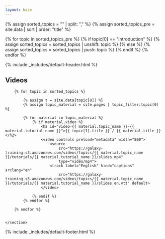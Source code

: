 ```yaml
---
layout: base
---
```


{% assign sorted_topics = "" | split: "," %}
{% assign sorted_topics_pre = site.data | sort | order: "title" %}

{% for topic in sorted_topics_pre %}
    {% if topic[0] == "introduction" %}
        {% assign sorted_topics = sorted_topics | unshift: topic %}
    {% else %}
        {% assign sorted_topics = sorted_topics | push: topic %}
    {% endif %}
{% endfor %}

{% include _includes/default-header.html %}


<style type="text/css">
::cue {
   color:#333;
}
</style>
<div class="container main-content">
	<section>
		<h1>Videos</h1>

		{% for topic in sorted_topics %}

			{% assign t = site.data[topic[0]] %}
			{% assign topic_material = site.pages | topic_filter:topic[0] %}

			{% for material in topic_material %}
				{% if material.video %}
					<h2 id="video-{{ material.topic_name }}-{{ material.tutorial_name }}">{{ topic[1].title }} / {{ material.title }}</h2>
					<video controls preload="metadata" width="800">
						<source
							src="https://galaxy-training.s3.amazonaws.com/videos/topics/{{ material.topic_name }}/tutorials/{{ material.tutorial_name }}/slides.mp4"
							type="video/mp4">
						<track label="English" kind="captions" srclang="en"
							src="https://galaxy-training.s3.amazonaws.com/videos/topics/{{ material.topic_name }}/tutorials/{{ material.tutorial_name }}/slides.en.vtt" default>
					</video>

				{% endif %}
			{% endfor %}

		{% endfor %}


	</section>
</div>

{% include _includes/default-footer.html %}
